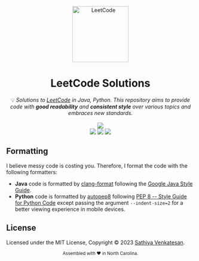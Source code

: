 <div align="center">
<a href="https://walkccc.github.io/LeetCode/"><img src="https://i.imgur.com/IsS5xkZ.png" width="150" title="LeetCode" alt="LeetCode"></a>
<h1>LeetCode Solutions</h1>
<span>💡 <i>Solutions to <a href="https://leetcode.com/problemset/all/">LeetCode</a> in Java, Python. This repository aims to provide code with <strong>good readability</strong> and <strong>consistent style</strong> over various topics and embraces new standards.</i></span>
<br/>
<br/>
<img src="https://img.shields.io/badge/Solved-37/2949%20=%200%25-blue.svg?style=flat-square" />
<br/>
<img src="https://img.shields.io/badge/Easy-0/748-5CB85D.svg?style=flat-square" />
<img src="https://img.shields.io/badge/Medium-0/1553-F0AE4E.svg?style=flat-square" />
<img src="https://img.shields.io/badge/Hard-0/648-D95450.svg?style=flat-square" />
</div>

## Formatting

I believe messy code is costing you. Therefore, I format the code with the
following formatters:

- **Java** code is formatted by
  [clang-format](https://clang.llvm.org/docs/ClangFormat.html) following the
  [Google Java Style Guide](https://google.github.io/styleguide/javaguide.html).
- **Python** code is formatted by [autopep8](https://pypi.org/project/autopep8/)
  following
  [PEP 8 -- Style Guide for Python Code](https://www.python.org/dev/peps/pep-0008/)
  except passing the argument `--indent-size=2` for a better viewing experience
  in mobile devices.

## License

Licensed under the MIT License, Copyright © 2023
[Sathiya Venkatesan](https://github.com/sathiya06).

<div align="center">
  <sub>Assembled with ❤️ in North Carolina.</sub>
</div>
